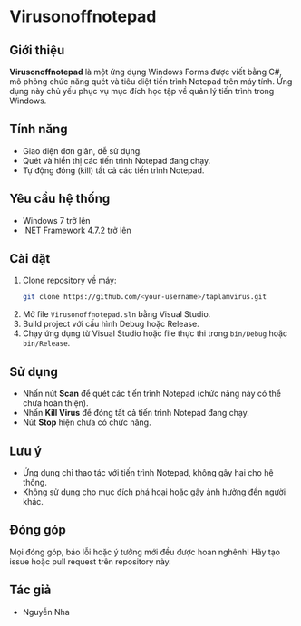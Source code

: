 # Virusonoffnotepad

## Giới thiệu

**Virusonoffnotepad** là một ứng dụng Windows Forms được viết bằng C#, mô phỏng chức năng quét và tiêu diệt tiến trình Notepad trên máy tính. Ứng dụng này chủ yếu phục vụ mục đích học tập về quản lý tiến trình trong Windows.

## Tính năng
- Giao diện đơn giản, dễ sử dụng.
- Quét và hiển thị các tiến trình Notepad đang chạy.
- Tự động đóng (kill) tất cả các tiến trình Notepad.

## Yêu cầu hệ thống
- Windows 7 trở lên
- .NET Framework 4.7.2 trở lên

## Cài đặt
1. Clone repository về máy:
   ```bash
   git clone https://github.com/<your-username>/taplamvirus.git
   ```
2. Mở file `Virusonoffnotepad.sln` bằng Visual Studio.
3. Build project với cấu hình Debug hoặc Release.
4. Chạy ứng dụng từ Visual Studio hoặc file thực thi trong `bin/Debug` hoặc `bin/Release`.

## Sử dụng
- Nhấn nút **Scan** để quét các tiến trình Notepad (chức năng này có thể chưa hoàn thiện).
- Nhấn **Kill Virus** để đóng tất cả tiến trình Notepad đang chạy.
- Nút **Stop** hiện chưa có chức năng.

## Lưu ý
- Ứng dụng chỉ thao tác với tiến trình Notepad, không gây hại cho hệ thống.
- Không sử dụng cho mục đích phá hoại hoặc gây ảnh hưởng đến người khác.

## Đóng góp
Mọi đóng góp, báo lỗi hoặc ý tưởng mới đều được hoan nghênh! Hãy tạo issue hoặc pull request trên repository này.

## Tác giả
- Nguyễn Nha 